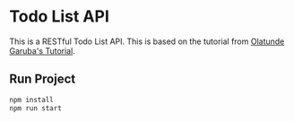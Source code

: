 # Todo List API

This is a RESTful Todo List API. This is based on the tutorial from [Olatunde Garuba's Tutorial](https://www.codementor.io/olatundegaruba/nodejs-restful-apis-in-10-minutes-q0sgsfhbd).

## Run Project
```bash
npm install
npm run start
```

